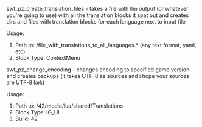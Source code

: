 swt_pz_create_translation_files - takes a file with llm output (or whatever you're going to use) with all the translation blocks it spat out and creates dirs and files with translation blocks for each language next to input file

Usage:
1. Path to: /file_with_translations_to_all_languages.* (any text format, yaml, etc)
2. Block Type: ContextMenu

swt_pz_change_encoding - changes encoding to specified game version and creates backups (it takes UTF-8 as sources and i hope your sources are UTF-8 kek)

Usage:
1. Path to: /42/media/lua/shared/Translations
2. Block Type: IG_UI
3. Build: 42
